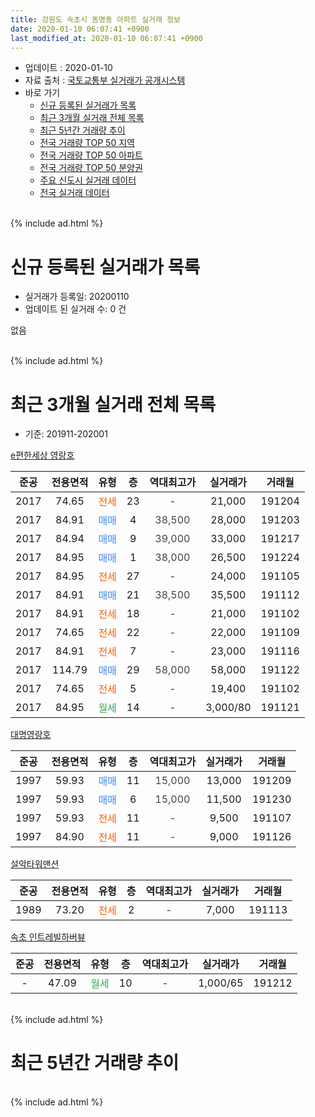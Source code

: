 ```yaml
---
title: 강원도 속초시 동명동 아파트 실거래 정보
date: 2020-01-10 06:07:41 +0900
last_modified_at: 2020-01-10 06:07:41 +0900
---
```


* 업데이트 : 2020-01-10
* 자료 출처 : [국토교통부 실거래가 공개시스템](http://rt.molit.go.kr)
* 바로 가기
    * [신규 등록된 실거래가 목록](#신규-등록된-실거래가-목록)
    * [최근 3개월 실거래 전체 목록](#최근-3개월-실거래-전체-목록)
    * [최근 5년간 거래량 추이](#최근-5년간-거래량-추이)
    * [전국 거래량 TOP 50 지역](https://inasie.github.io/apt-trade-info/최근-3개월-전국에서-가장-거래가-많이-발생한-지역)
    * [전국 거래량 TOP 50 아파트](https://inasie.github.io/apt-trade-info/최근-3개월-전국에서-가장-거래가-많이-발생한-아파트)
    * [전국 거래량 TOP 50 분양권](https://inasie.github.io/apt-trade-info/최근-3개월-전국에서-가장-거래가-많이-발생한-분양권)
    * [주요 신도시 실거래 데이터](https://inasie.github.io/apt-trade-info/주요-신도시)
    * [전국 실거래 데이터](https://inasie.github.io/apt-trade-info/전국)
<br>
{% include ad.html %}
<br>

# 신규 등록된 실거래가 목록
* 실거래가 등록일: 20200110
* 업데이트 된 실거래 수: 0 건

없음

<br>
{% include ad.html %}
<br>

# 최근 3개월 실거래 전체 목록
* 기준: 201911-202001


[e편한세상 영랑호](https://search.naver.com/search.naver?query=%EA%B0%95%EC%9B%90%EB%8F%84+%EC%86%8D%EC%B4%88%EC%8B%9C+%EB%8F%99%EB%AA%85%EB%8F%99+e%ED%8E%B8%ED%95%9C%EC%84%B8%EC%83%81+%EC%98%81%EB%9E%91%ED%98%B8)

|준공|전용면적|유형|층|역대최고가|실거래가|거래월|
|:---:|:---:|:---:|:---:|:---:|:---:|:---:|
|2017|74.65|<span style="color:#ff5a00">전세</span>|23|<span style="color:#444444">-</span>|21,000|191204|
|2017|84.91|<span style="color:#4285f3">매매</span>|4|<span style="color:#444444">38,500</span>|28,000|191203|
|2017|84.94|<span style="color:#4285f3">매매</span>|9|<span style="color:#444444">39,000</span>|33,000|191217|
|2017|84.95|<span style="color:#4285f3">매매</span>|1|<span style="color:#444444">38,000</span>|26,500|191224|
|2017|84.95|<span style="color:#ff5a00">전세</span>|27|<span style="color:#444444">-</span>|24,000|191105|
|2017|84.91|<span style="color:#4285f3">매매</span>|21|<span style="color:#444444">38,500</span>|35,500|191112|
|2017|84.91|<span style="color:#ff5a00">전세</span>|18|<span style="color:#444444">-</span>|21,000|191102|
|2017|74.65|<span style="color:#ff5a00">전세</span>|22|<span style="color:#444444">-</span>|22,000|191109|
|2017|84.91|<span style="color:#ff5a00">전세</span>|7|<span style="color:#444444">-</span>|23,000|191116|
|2017|114.79|<span style="color:#4285f3">매매</span>|29|<span style="color:#444444">58,000</span>|58,000|191122|
|2017|74.65|<span style="color:#ff5a00">전세</span>|5|<span style="color:#444444">-</span>|19,400|191102|
|2017|84.95|<span style="color:#34a853">월세</span>|14|<span style="color:#444444">-</span>|3,000/80|191121|

[대명영랑호](https://search.naver.com/search.naver?query=%EA%B0%95%EC%9B%90%EB%8F%84+%EC%86%8D%EC%B4%88%EC%8B%9C+%EB%8F%99%EB%AA%85%EB%8F%99+%EB%8C%80%EB%AA%85%EC%98%81%EB%9E%91%ED%98%B8)

|준공|전용면적|유형|층|역대최고가|실거래가|거래월|
|:---:|:---:|:---:|:---:|:---:|:---:|:---:|
|1997|59.93|<span style="color:#4285f3">매매</span>|11|<span style="color:#444444">15,000</span>|13,000|191209|
|1997|59.93|<span style="color:#4285f3">매매</span>|6|<span style="color:#444444">15,000</span>|11,500|191230|
|1997|59.93|<span style="color:#ff5a00">전세</span>|11|<span style="color:#444444">-</span>|9,500|191107|
|1997|84.90|<span style="color:#ff5a00">전세</span>|11|<span style="color:#444444">-</span>|9,000|191126|

[설악타워맨션](https://search.naver.com/search.naver?query=%EA%B0%95%EC%9B%90%EB%8F%84+%EC%86%8D%EC%B4%88%EC%8B%9C+%EB%8F%99%EB%AA%85%EB%8F%99+%EC%84%A4%EC%95%85%ED%83%80%EC%9B%8C%EB%A7%A8%EC%85%98)

|준공|전용면적|유형|층|역대최고가|실거래가|거래월|
|:---:|:---:|:---:|:---:|:---:|:---:|:---:|
|1989|73.20|<span style="color:#ff5a00">전세</span>|2|<span style="color:#444444">-</span>|7,000|191113|

[속초 인트레빌하버뷰](https://search.naver.com/search.naver?query=%EA%B0%95%EC%9B%90%EB%8F%84+%EC%86%8D%EC%B4%88%EC%8B%9C+%EB%8F%99%EB%AA%85%EB%8F%99+%EC%86%8D%EC%B4%88+%EC%9D%B8%ED%8A%B8%EB%A0%88%EB%B9%8C%ED%95%98%EB%B2%84%EB%B7%B0)

|준공|전용면적|유형|층|역대최고가|실거래가|거래월|
|:---:|:---:|:---:|:---:|:---:|:---:|:---:|
|-|47.09|<span style="color:#34a853">월세</span>|10|<span style="color:#444444">-</span>|1,000/65|191212|


<br>
{% include ad.html %}
<br>

# 최근 5년간 거래량 추이


<div style="width:100%;">
    <canvas id="deal_progress" height="200"></canvas>
</div>

<script>
new Chart(document.getElementById("deal_progress"), {
    type: 'line',
    data: {
        labels: ['201501','201502','201503','201504','201505','201506','201507','201508','201509','201510','201511','201512','201601','201602','201603','201604','201605','201606','201607','201608','201609','201610','201611','201612','201701','201702','201703','201704','201705','201706','201707','201708','201709','201710','201711','201712','201801','201802','201803','201804','201805','201806','201807','201808','201809','201810','201811','201812','201901','201902','201903','201904','201905','201906','201907','201908','201909','201910','201911','201912','202001'],
        datasets: [{
            label: '매매',
            pointRadius: 1,
            data: [1, 3, 4, 1, 1, 2, 3, 2, 1, 1, 0, 1, 1, 4, 1, 1, 2, 3, 1, 2, 1, 0, 1, 0, 2, 2, 0, 1, 1, 1, 3, 1, 0, 3, 3, 2, 6, 0, 5, 2, 1, 2, 0, 5, 3, 2, 1, 1, 3, 2, 2, 9, 5, 4, 1, 2, 5, 9, 2, 5, 0],
            borderColor: "rgba(255, 201, 14, 1)",
            backgroundColor: "rgba(255, 201, 14, 0.5)",
            fill: false,
            lineTension: 0
        },{
            label: '전월세',
            pointRadius: 1,
            data: [0, 0, 3, 0, 1, 2, 4, 2, 5, 0, 1, 1, 0, 1, 2, 4, 5, 1, 1, 1, 1, 2, 0, 0, 0, 1, 3, 1, 2, 2, 0, 0, 2, 0, 4, 4, 2, 0, 9, 1, 3, 1, 0, 0, 1, 1, 0, 1, 1, 2, 2, 4, 3, 10, 5, 3, 1, 5, 9, 2, 0],
            borderColor: "rgba(0, 141, 185, 1)",
            backgroundColor: "rgba(0, 141, 185, 0.5)",
            fill: false,
            lineTension: 0
        }
        ]
    },
    options: {
        responsive: true,
        title: {
            display: false
        },
        tooltips: {
            mode: 'index',
            intersect: false
        },
        hover: {
            mode: 'nearest',
            intersect: true
        },
        scales: {
            xAxes: [{
                display: true,
                scaleLabel: {
                    display: true,
                    labelString: '년/월'
                }
            }],
            yAxes: [{
                display: true,
                ticks: {
                    suggestedMin: 0,
                },
                scaleLabel: {
                    display: true,
                    labelString: '실거래 수'
                }
            }]
        }
    }
});

</script>


<br>
{% include ad.html %}
<br>

